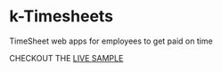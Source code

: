 k-Timesheets
============

TimeSheet web apps for employees to get paid on time


CHECKOUT THE <a href="http://ktimesheets.aws.af.cm/">LIVE SAMPLE</a>